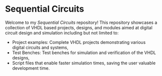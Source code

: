 # Sequential Circuits 
Welcome to my *Sequential Circuits* repository! This repository showcases a collection of VHDL based projects, designs, and modules aimed at digital circuit design and simulation including but not limited to:
* Project examples: Complete VHDL projects demonstrating various digital circuits and systems,
* Test Benches: Test benches for simulation and verification of the VHDL designs,
* Script files that enable faster simulation times, saving the user valuable development time.
